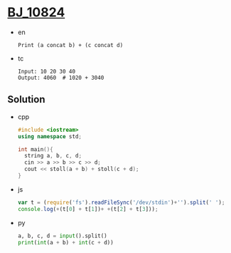 # [BJ_10824](https://acmicpc.net/problem/10824)

* en

  ```en
  Print (a concat b) + (c concat d)
  ```

* tc

  ```tc
  Input: 10 20 30 40
  Output: 4060  # 1020 + 3040
  ```

## Solution

* cpp

  ```cpp
  #include <iostream>
  using namespace std;

  int main(){
    string a, b, c, d;
    cin >> a >> b >> c >> d;
    cout << stoll(a + b) + stoll(c + d);
  }
  ```

* js

  ```js
  var t = (require('fs').readFileSync('/dev/stdin')+'').split(' ');
  console.log(+(t[0] + t[1])+ +(t[2] + t[3]));
  ```

* py

  ```py
  a, b, c, d = input().split()
  print(int(a + b) + int(c + d))
  ```
